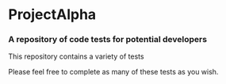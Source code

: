 # ProjectAlpha
### A repository of code tests for potential developers

This repository contains a variety of tests

Please feel free to complete as many of these tests as you wish.


